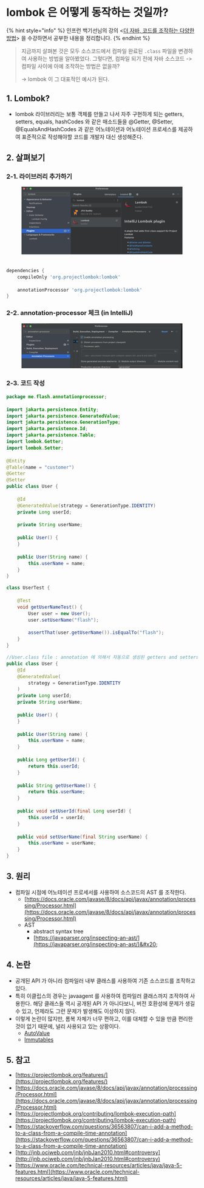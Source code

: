 # lombok 은 어떻게 동작하는 것일까?

{% hint style="info" %}
인프런 백기선님의 강의 <[더 자바, 코드를 조작하는 다양한 방법](https://www.inflearn.com/course/the-java-code-manipulation/dashboard)> 을 수강하면서 공부한 내용을 정리합니다.&#x20;
{% endhint %}

> 지금까지 살펴본 것은 모두 소스코드에서 컴파일 완료된 `.class` 파일을 변경하여 사용하는 방법을 알아봤었다. 그렇다면, 컴파일 되기 전에 자바 소스코드 -> 컴파일 사이에 아예 조작하는 방법은 없을까?&#x20;
>
> \-> lombok 이 그 대표적인 예시가 된다.&#x20;



## 1. Lombok?&#x20;

* lombok 라이브러리는 보통 객체를 만들고 나서 자주 구현하게 되는 getters, setters, equals, hashCodes 와 같은 매소드들을 @Getter, @Setter, @EqualsAndHashCodes 과 같은 어노테이션과 어노테이션 프로세스를 제공하여 표준적으로 작성해야할 코드를 개발자 대신 생성해준다.&#x20;

## 2. 살펴보기&#x20;

### 2-1. 라이브러리 추가하기&#x20;

<figure><img src="../../.gitbook/assets/image (3).png" alt=""><figcaption></figcaption></figure>

```gradle

dependencies {
    compileOnly 'org.projectlombok:lombok'

    annotationProcessor 'org.projectlombok:lombok'
}
```

### 2-2. annotation-processor 체크 (in IntelliJ)&#x20;

<figure><img src="../../.gitbook/assets/image (4).png" alt=""><figcaption></figcaption></figure>

### 2-3. 코드 작성

```java
package me.flash.annotationprocessor;

import jakarta.persistence.Entity;
import jakarta.persistence.GeneratedValue;
import jakarta.persistence.GenerationType;
import jakarta.persistence.Id;
import jakarta.persistence.Table;
import lombok.Getter;
import lombok.Setter;

@Entity
@Table(name = "customer")
@Getter
@Setter
public class User {

    @Id
    @GeneratedValue(strategy = GenerationType.IDENTITY)
    private Long userId;

    private String userName;

    public User() {
    }

    public User(String name) {
        this.userName = name;
    }
}
```

```java
class UserTest {

    @Test
    void getUserNameTest() {
        User user = new User();
        user.setUserName("flash");

        assertThat(user.getUserName()).isEqualTo("flash");
    }
}
```

```java
//User.class file : annotation 에 의해서 자동으로 생성된 getters and setters 
public class User {
    @Id
    @GeneratedValue(
        strategy = GenerationType.IDENTITY
    )
    private Long userId;
    private String userName;

    public User() {
    }

    public User(String name) {
        this.userName = name;
    }

    public Long getUserId() {
        return this.userId;
    }

    public String getUserName() {
        return this.userName;
    }

    public void setUserId(final Long userId) {
        this.userId = userId;
    }

    public void setUserName(final String userName) {
        this.userName = userName;
    }
}
```



## 3. 원리&#x20;

* 컴파일 시점에 어노테이션 프로세서를 사용하여 소스코드의 AST 를 조작한다.&#x20;
  * [https://docs.oracle.com/javase/8/docs/api/javax/annotation/processing/Processor.html](https://docs.oracle.com/javase/8/docs/api/javax/annotation/processing/Processor.html)
  * AST
    * abstract syntax tree&#x20;
    * [https://javaparser.org/inspecting-an-ast/](https://javaparser.org/inspecting-an-ast/)&#x20;



## 4. 논란&#x20;

* 공개된 API 가 아니라 컴파일러 내부 클래스를 사용하여 기존 소스코드를 조작하고 있다.&#x20;
* 특히 이클립스의 경우는 javaagent 를 사용하여 컴파일러 클래스까지 조작하여 사용한다. 해당 클래스들 역시 공개된 API 가 아니다보니, 버전 호환성에 문제가 생길 수 있고, 언제라도 그런 문제가 발생해도 이상하지 않다.&#x20;
* 이렇게 논란이 많지만, 롬복 자체가 너무 편하고, 이를 대체할 수 있을 만큼 편리한 것이 없기 때문에, 널리 사용되고 있는 상황이다.&#x20;
  * [AutoValue](https://github.com/google/auto/blob/main/value/userguide/index.md)
  * [Immutables](https://immutables.github.io)&#x20;



## 5. 참고&#x20;

* [https://projectlombok.org/features/](https://projectlombok.org/features/)
* [https://docs.oracle.com/javase/8/docs/api/javax/annotation/processing/Processor.html](https://docs.oracle.com/javase/8/docs/api/javax/annotation/processing/Processor.html)
* [https://projectlombok.org/contributing/lombok-execution-path](https://projectlombok.org/contributing/lombok-execution-path)
* [https://stackoverflow.com/questions/36563807/can-i-add-a-method-to-a-class-from-a-compile-time-annotation](https://stackoverflow.com/questions/36563807/can-i-add-a-method-to-a-class-from-a-compile-time-annotation)
* [http://jnb.ociweb.com/jnb/jnbJan2010.html#controversy](http://jnb.ociweb.com/jnb/jnbJan2010.html#controversy)
* [https://www.oracle.com/technical-resources/articles/java/java-5-features.html](https://www.oracle.com/technical-resources/articles/java/java-5-features.html)
